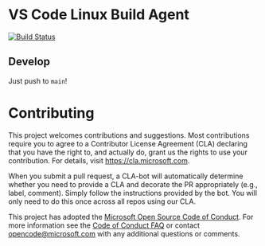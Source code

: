 # VS Code Linux Build Agent

[![Build Status](https://dev.azure.com/monacotools/vscode-linux-build-agent/_apis/build/status/microsoft.vscode-linux-build-agent?branchName=main)](https://dev.azure.com/monacotools/vscode-linux-build-agent/_build/latest?definitionId=161&branchName=main)

## Develop

Just push to `main`!

# Contributing

This project welcomes contributions and suggestions.  Most contributions require you to agree to a
Contributor License Agreement (CLA) declaring that you have the right to, and actually do, grant us
the rights to use your contribution. For details, visit https://cla.microsoft.com.

When you submit a pull request, a CLA-bot will automatically determine whether you need to provide
a CLA and decorate the PR appropriately (e.g., label, comment). Simply follow the instructions
provided by the bot. You will only need to do this once across all repos using our CLA.

This project has adopted the [Microsoft Open Source Code of Conduct](https://opensource.microsoft.com/codeofconduct/).
For more information see the [Code of Conduct FAQ](https://opensource.microsoft.com/codeofconduct/faq/) or
contact [opencode@microsoft.com](mailto:opencode@microsoft.com) with any additional questions or comments.
